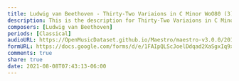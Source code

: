 ```yaml
---
title: Ludwig van Beethoven - Thirty-Two Variaions in C Minor WoO80 (3)
description: This is the description for Thirty-Two Variaions in C Minor WoO80 by Ludwig van Beethoven
composers: [Ludwig van Beethoven]
periods: [Classical]
audioURL: https://OpenMusicDataset.github.io/Maestro/maestro-v3.0.0/2011/MIDI-Unprocessed_22_R3_2011_MID--AUDIO_R3-D7_03_Track03_wav.midi
formURL: https://docs.google.com/forms/d/e/1FAIpQLScJoelDdqad2XaSgxIq9xexXuv-GYzZm0GsFf3yaNiuNT0eKg/viewform
comments: true
share: true
date: 2021-08-08T07:43:13-06:00
---
```

